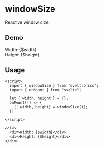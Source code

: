 # windowSize

Reactive window size.

## Demo

<script>
  import { windowSize } from "sveltronics";
  import { onMount } from "svelte";

  let { width, height } = {};
  onMount(() => {
    ({ width, height} = windowSize());
  })

</script>

<div>
  <div>Width: {$width}</div>
  <div>Height: {$height}</div>
</div>

## Usage

```svelte
<script>
  import { windowSize } from "sveltronics";
  import { onMount } from "svelte";

  let { width, height } = {};
  onMount(() => {
    ({ width, height} = windowSize());
  })

</script>

<div>
  <div>Width: {$width}</div>
  <div>Height: {$height}</div>
</div>
```